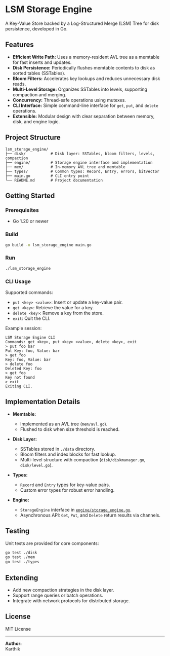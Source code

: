 # LSM Storage Engine

A Key-Value Store backed by a Log-Structured Merge (LSM) Tree for disk persistence, developed in Go.

## Features

- **Efficient Write Path:** Uses a memory-resident AVL tree as a memtable for fast inserts and updates.
- **Disk Persistence:** Periodically flushes memtable contents to disk as sorted tables (SSTables).
- **Bloom Filters:** Accelerates key lookups and reduces unnecessary disk reads.
- **Multi-Level Storage:** Organizes SSTables into levels, supporting compaction and merging.
- **Concurrency:** Thread-safe operations using mutexes.
- **CLI Interface:** Simple command-line interface for `get`, `put`, and `delete` operations.
- **Extensible:** Modular design with clear separation between memory, disk, and engine logic.

## Project Structure

```
lsm_storage_engine/
├── disk/           # Disk layer: SSTables, bloom filters, levels, compaction
├── engine/         # Storage engine interface and implementation
├── mem/            # In-memory AVL tree and memtable
├── types/          # Common types: Record, Entry, errors, bitvector
├── main.go         # CLI entry point
└── README.md       # Project documentation
```

## Getting Started

### Prerequisites

- Go 1.20 or newer

### Build

```sh
go build -o lsm_storage_engine main.go
```

### Run

```sh
./lsm_storage_engine
```

### CLI Usage

Supported commands:

- `put <key> <value>`: Insert or update a key-value pair.
- `get <key>`: Retrieve the value for a key.
- `delete <key>`: Remove a key from the store.
- `exit`: Quit the CLI.

Example session:

```
LSM Storage Engine CLI
Commands: get <key>, put <key> <value>, delete <key>, exit
> put foo bar
Put Key: foo, Value: bar
> get foo
Key: foo, Value: bar
> delete foo
Deleted Key: foo
> get foo
Key not found
> exit
Exiting CLI.
```

## Implementation Details

- **Memtable:**  
  - Implemented as an AVL tree (`mem/avl.go`).
  - Flushed to disk when size threshold is reached.

- **Disk Layer:**  
  - SSTables stored in `./data` directory.
  - Bloom filters and index blocks for fast lookup.
  - Multi-level structure with compaction (`disk/diskmanager.go`, `disk/level.go`).

- **Types:**  
  - `Record` and `Entry` types for key-value pairs.
  - Custom error types for robust error handling.

- **Engine:**  
  - `StorageEngine` interface in [`engine/storage_engine.go`](engine/storage_engine.go).
  - Asynchronous API: `Get`, `Put`, and `Delete` return results via channels.

## Testing

Unit tests are provided for core components:

```sh
go test ./disk
go test ./mem
go test ./types
```

## Extending

- Add new compaction strategies in the disk layer.
- Support range queries or batch operations.
- Integrate with network protocols for distributed storage.

## License

MIT License

---

**Author:**  
Karthik